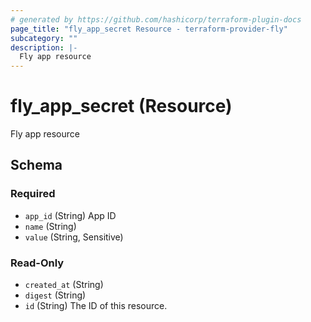 ```yaml
---
# generated by https://github.com/hashicorp/terraform-plugin-docs
page_title: "fly_app_secret Resource - terraform-provider-fly"
subcategory: ""
description: |-
  Fly app resource
---
```


# fly_app_secret (Resource)

Fly app resource



<!-- schema generated by tfplugindocs -->
## Schema

### Required

- `app_id` (String) App ID
- `name` (String)
- `value` (String, Sensitive)

### Read-Only

- `created_at` (String)
- `digest` (String)
- `id` (String) The ID of this resource.


